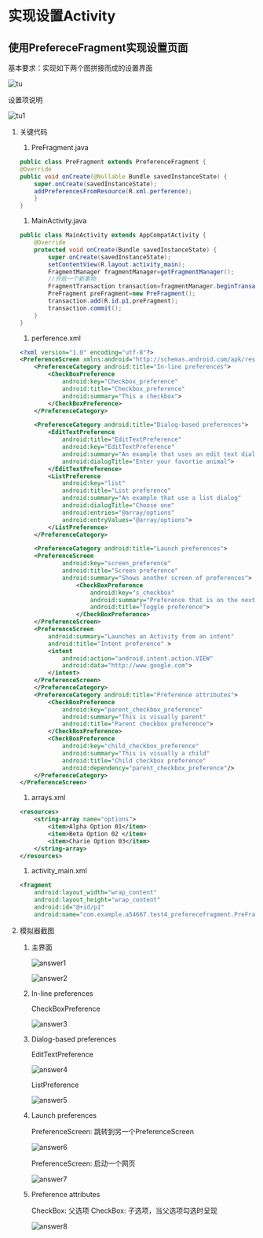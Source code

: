 # 实现设置Activity 

## 使用PrefereceFragment实现设置页面

基本要求：实现如下两个图拼接而成的设置界面

![tu](https://img-blog.csdnimg.cn/20190411143856378.png?x-oss-process=image/watermark,type_ZmFuZ3poZW5naGVpdGk,shadow_10,text_aHR0cHM6Ly9ibG9nLmNzZG4ubmV0L3dlaXhpbl80MjQ3OTEzNA==,size_16,color_FFFFFF,t_70)

设置项说明

![tu1](https://img-blog.csdnimg.cn/20190411144040765.png?x-oss-process=image/watermark,type_ZmFuZ3poZW5naGVpdGk,shadow_10,text_aHR0cHM6Ly9ibG9nLmNzZG4ubmV0L3dlaXhpbl80MjQ3OTEzNA==,size_16,color_FFFFFF,t_70)

1. 关键代码

    1. PreFragment.java
    ```java
    public class PreFragment extends PreferenceFragment {
    @Override
    public void onCreate(@Nullable Bundle savedInstanceState) {
        super.onCreate(savedInstanceState);
        addPreferencesFromResource(R.xml.perference);
        }
    }
    ```
    1. MainActivity.java
    ```java
    public class MainActivity extends AppCompatActivity {
        @Override
        protected void onCreate(Bundle savedInstanceState) {
            super.onCreate(savedInstanceState);
            setContentView(R.layout.activity_main);
            FragmentManager fragmentManager=getFragmentManager();
            //开启一个新事物
            FragmentTransaction transaction=fragmentManager.beginTransaction();
            PreFragment preFragment=new PreFragment();
            transaction.add(R.id.p1,preFragment);
            transaction.commit();
        }
    }
    ```
    1. perference.xml
    ```xml
    <?xml version="1.0" encoding="utf-8"?>
    <PreferenceScreen xmlns:android="http://schemas.android.com/apk/res/android">
        <PreferenceCategory android:title="In-line preferences">
            <CheckBoxPreference
                android:key="Checkbox_preference"
                android:title="Checkbox_preference"
                android:summary="This a checkbox">
            </CheckBoxPreference>
        </PreferenceCategory>

        <PreferenceCategory android:title="Dialog-based preferences">
            <EditTextPreference
                android:title="EditTextPreference"
                android:key="EditTextPreference"
                android:summary="An example that uses an edit text dialog"
                android:dialogTitle="Enter your favortie animal">
            </EditTextPreference>
            <ListPreference
                android:key="list"
                android:title="List preference"
                android:summary="An example that use a list dialog"
                android:dialogTitle="Choose one"
                android:entries="@array/options"
                android:entryValues="@array/options">
            </ListPreference>
        </PreferenceCategory>

        <PreferenceCategory android:title="Launch preferences">
        <PreferenceScreen
                android:key="screen_preference"
                android:title="Screen preference"
                android:summary="Shows another screen of preferences">
                    <CheckBoxPreference
                        android:key="s_checkbox"
                        android:summary="Preference that is on the next screen but same hierarchy"
                        android:title="Toggle preference">
                    </CheckBoxPreference>
        </PreferenceScreen>
        <PreferenceScreen
            android:summary="Launches an Activity from an intent"
            android:title="Intent preference" >
            <intent
                android:action="android.intent.action.VIEW"
                android:data="http://www.google.com">
            </intent>
        </PreferenceScreen>
        </PreferenceCategory>
        <PreferenceCategory android:title="Preference attributes">
            <CheckBoxPreference
                android:key="parent_checkbox_preference"
                android:summary="This is visually parent"
                android:title="Parent checkbox preference">
            </CheckBoxPreference>
            <CheckBoxPreference
                android:key="child_checkbox_preference"
                android:summary="This is visually a child"
                android:title="Child checkbox preference"
                android:dependency="parent_checkbox_preference"/>
        </PreferenceCategory>
    </PreferenceScreen>
    ```
    1. arrays.xml
    ```xml
    <resources>
        <string-array name="options">
            <item>Alpha Option 01</item>
            <item>Beta Option 02 </item>
            <item>Charie Option 03</item>
        </string-array>
    </resources>
    ```
    1. activity_main.xml
    ```xml
    <fragment
        android:layout_width="wrap_content"
        android:layout_height="wrap_content"
        android:id="@+id/p1"
        android:name="com.example.a54667.test4_preferecefragment.PreFragment"/>
    ```
1. 模拟器截图

    1. 主界面
    
        ![answer1](https://img-blog.csdnimg.cn/20190411144948499.png?x-oss-process=image/watermark,type_ZmFuZ3poZW5naGVpdGk,shadow_10,text_aHR0cHM6Ly9ibG9nLmNzZG4ubmV0L3dlaXhpbl80MjQ3OTEzNA==,size_16,color_FFFFFF,t_70)

        ![answer2](https://img-blog.csdnimg.cn/20190411144852447.png?x-oss-process=image/watermark,type_ZmFuZ3poZW5naGVpdGk,shadow_10,text_aHR0cHM6Ly9ibG9nLmNzZG4ubmV0L3dlaXhpbl80MjQ3OTEzNA==,size_16,color_FFFFFF,t_70)

    1. In-line preferences  

        CheckBoxPreference

        ![answer3](https://img-blog.csdnimg.cn/20190411144754459.png?x-oss-process=image/watermark,type_ZmFuZ3poZW5naGVpdGk,shadow_10,text_aHR0cHM6Ly9ibG9nLmNzZG4ubmV0L3dlaXhpbl80MjQ3OTEzNA==,size_16,color_FFFFFF,t_70)

    1. Dialog-based preferences

        EditTextPreference

        ![answer4](https://img-blog.csdnimg.cn/20190411145104238.png?x-oss-process=image/watermark,type_ZmFuZ3poZW5naGVpdGk,shadow_10,text_aHR0cHM6Ly9ibG9nLmNzZG4ubmV0L3dlaXhpbl80MjQ3OTEzNA==,size_16,color_FFFFFF,t_70)

        ListPreference

        ![answer5](https://img-blog.csdnimg.cn/20190411145154463.png?x-oss-process=image/watermark,type_ZmFuZ3poZW5naGVpdGk,shadow_10,text_aHR0cHM6Ly9ibG9nLmNzZG4ubmV0L3dlaXhpbl80MjQ3OTEzNA==,size_16,color_FFFFFF,t_70)

    1. Launch preferences

        PreferenceScreen: 跳转到另一个PreferenceScreen

        ![answer6](https://img-blog.csdnimg.cn/20190411145239860.png?x-oss-process=image/watermark,type_ZmFuZ3poZW5naGVpdGk,shadow_10,text_aHR0cHM6Ly9ibG9nLmNzZG4ubmV0L3dlaXhpbl80MjQ3OTEzNA==,size_16,color_FFFFFF,t_70)

        PreferenceScreen: 启动一个网页

        ![answer7](https://img-blog.csdnimg.cn/20190411145636843.png?x-oss-process=image/watermark,type_ZmFuZ3poZW5naGVpdGk,shadow_10,text_aHR0cHM6Ly9ibG9nLmNzZG4ubmV0L3dlaXhpbl80MjQ3OTEzNA==,size_16,color_FFFFFF,t_70)

    1. Preference attributes

        CheckBox: 父选项
        CheckBox: 子选项，当父选项勾选时呈现

        ![answer8](https://img-blog.csdnimg.cn/20190411145330689.png?x-oss-process=image/watermark,type_ZmFuZ3poZW5naGVpdGk,shadow_10,text_aHR0cHM6Ly9ibG9nLmNzZG4ubmV0L3dlaXhpbl80MjQ3OTEzNA==,size_16,color_FFFFFF,t_70)